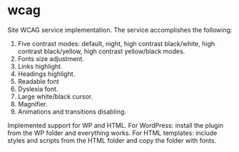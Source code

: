 # wcag
Site WCAG service implementation. The service accomplishes the following:

1) Five contrast modes: default, night, high contrast black/white, high contrast black/yellow, high
contrast yellow/black modes.
2) Fonts size adjustment.
3) Links highlight.
4) Headings highlight.
5) Readable font
6) Dyslexia font.
7) Large white/black cursor.
8) Magnifier.
9) Animations and transitions disabling.

Implemented support for WP and HTML. 
For WordPress: install the plugin from the WP folder and everything works.
For HTML templates: include styles and scripts from the HTML folder and copy the folder with fonts.
